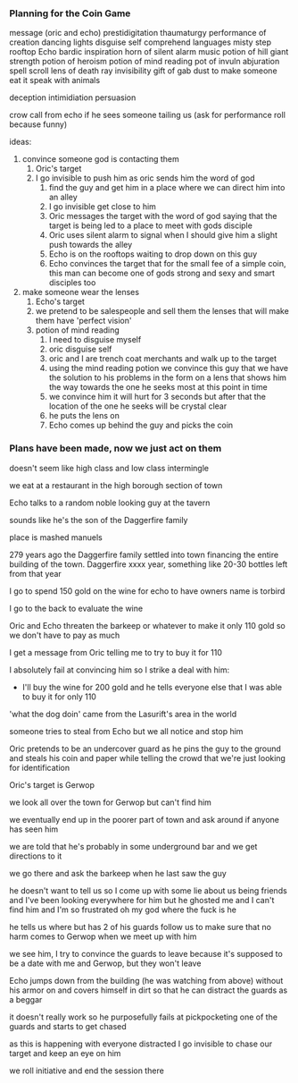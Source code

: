 ### Planning for the Coin Game
message (oric and echo) 
prestidigitation
thaumaturgy
performance of creation
dancing lights
disguise self
comprehend languages
misty step
rooftop Echo
bardic inspiration
horn of silent alarm
music
potion of hill giant strength
potion of heroism
potion of mind reading
pot of invuln
abjuration spell scroll
lens of death ray
invisibility 
gift of gab
dust to make someone eat it
speak with animals


deception
intimidiation
persuasion


crow call from echo if he sees someone tailing us (ask for performance roll because funny)

ideas:
1. convince someone god is contacting them
	1. Oric's target
	2. I go invisible to push him as oric sends him the word of god
		1. find the guy and get him in a place where we can direct him into an alley
		2. I go invisible get close to him
		3. Oric messages the target with the word of god saying that the target is being led to a place to meet with gods disciple
		4. Oric uses silent alarm to signal when I should give him a slight push towards the alley
		5. Echo is on the rooftops waiting to drop down on this guy
		6. Echo convinces the target that for the small fee of a simple coin, this man can become one of gods strong and sexy and smart disciples too
2. make someone wear the lenses
	1. Echo's target
	2. we pretend to be salespeople and sell them the lenses that will make them have 'perfect vision'
	3. potion of mind reading
		1. I need to disguise myself
		2. oric disguise self
		3. oric and I are trench coat merchants and walk up to the target
		4. using the mind reading potion we convince this guy that we have the solution to his problems in the form on a lens that shows him the way towards the one he seeks most at this point in time
		6. we convince him it will hurt for 3 seconds but after that the location of the one he seeks will be crystal clear
		7. he puts the lens on
		8. Echo comes up behind the guy and picks the coin 

### Plans have been made, now we just act on them
doesn't seem like high class and low class intermingle

we eat at a restaurant in the high borough section of town

Echo talks to a random noble looking guy at the tavern

sounds like he's the son of the Daggerfire family

place is mashed manuels

279 years ago the Daggerfire family settled into town financing the entire building of the town. Daggerfire xxxx year, something like 20-30 bottles left from that year

I go to spend 150 gold on the wine for echo to have
owners name is torbird

I go to the back to evaluate the wine

Oric and Echo threaten the barkeep or whatever to make it only 110 gold so we don't have to pay as much

I get a message from Oric telling me to try to buy it for 110

I absolutely fail at convincing him so I strike a deal with him:
- I'll buy the wine for 200 gold and he tells everyone else that I was able to buy it for only 110

'what the dog doin' came from the Lasurift's area in the world

someone tries to steal from Echo but we all notice and stop him

Oric pretends to be an undercover guard as he pins the guy to the ground and steals his coin and paper while telling the crowd that we're just looking for identification

Oric's target is Gerwop

we look all over the town for Gerwop but can't find him

we eventually end up in the poorer part of town and ask around if anyone has seen him

we are told that he's probably in some underground bar and we get directions to it

we go there and ask the barkeep when he last saw the guy 

he doesn't want to tell us so I come up with some lie about us being friends and I've been looking everywhere for him but he ghosted me and I can't find him and I'm so frustrated oh my god where the fuck is he

he tells us where but has 2 of his guards follow us to make sure that no harm comes to Gerwop when we meet up with him

we see him, I try to convince the guards to leave because it's supposed to be a date with me and Gerwop, but they won't leave

Echo jumps down from the building (he was watching from above) without his armor on and covers himself in dirt so that he can distract the guards as a beggar

it doesn't really work so he purposefully fails at pickpocketing one of the guards and starts to get chased

as this is happening with everyone distracted I go invisible to chase our target and keep an eye on him

we roll initiative and end the session there